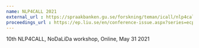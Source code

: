 ```yaml
---
name: NLP4CALL 2021
external_url : https://spraakbanken.gu.se/forskning/teman/icall/nlp4call-workshop-series/nlp4call2021
proceedings_url : https://ep.liu.se/en/conference-issue.aspx?series=ecp&issue=177
---
```


10th NLP4CALL, 
NoDaLiDa workshop, 
Online, May 31 2021